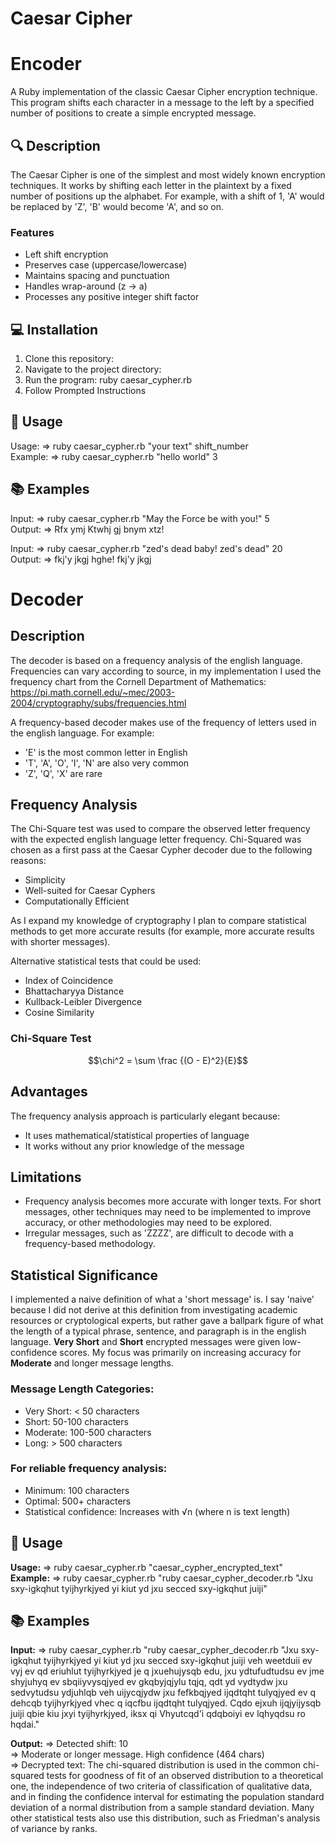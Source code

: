 # Caesar Cipher

# Encoder

A Ruby implementation of the classic Caesar Cipher encryption technique. This program shifts each character in a message to the left by a specified number of positions to create a simple encrypted message.

## 🔍 Description

The Caesar Cipher is one of the simplest and most widely known encryption techniques. It works by shifting each letter in the plaintext by a fixed number of positions up the alphabet. For example, with a shift of 1, 'A' would be replaced by 'Z', 'B' would become 'A', and so on.

### Features
- Left shift encryption
- Preserves case (uppercase/lowercase)
- Maintains spacing and punctuation
- Handles wrap-around (z → a)
- Processes any positive integer shift factor

## 💻 Installation
1. Clone this repository:
2. Navigate to the project directory:
3. Run the program: ruby caesar_cypher.rb
4. Follow Prompted Instructions

## 🚀 Usage

Usage: =>   ruby caesar_cypher.rb "your text" shift_number  
Example: => ruby caesar_cypher.rb "hello world" 3

## 📚 Examples
Input: => ruby caesar_cypher.rb "May the Force be with you!" 5  
Output: => Rfx ymj Ktwhj gj bnym xtz!  
  
Input: =>  ruby caesar_cypher.rb "zed's dead baby! zed's dead" 20  
Output: => fkj'y jkgj hghe! fkj'y jkgj


# Decoder

## Description

The decoder is based on a frequency analysis of the english language. Frequencies can vary according to source, in my implementation I used the frequency chart from the Cornell Department of Mathematics: https://pi.math.cornell.edu/~mec/2003-2004/cryptography/subs/frequencies.html  

A frequency-based decoder makes use of the frequency of letters used in the english language. For example:  
- 'E' is the most common letter in English
- 'T', 'A', 'O', 'I', 'N' are also very common
- 'Z', 'Q', 'X' are rare

## Frequency Analysis

The Chi-Square test was used to compare the observed letter frequency with the expected english language letter frequency. Chi-Squared was chosen as a first pass at the Caesar Cypher decoder due to the following reasons:

- Simplicity 
- Well-suited for Caesar Cyphers
- Computationally Efficient

As I expand my knowledge of cryptography I plan to compare statistical methods to get more accurate results (for example, more accurate results with shorter messages).  

Alternative statistical tests that could be used:
- Index of Coincidence
- Bhattacharyya Distance
- Kullback-Leibler Divergence
- Cosine Similarity

### Chi-Square Test

$$\chi^2 = \sum \frac {(O - E)^2}{E}$$

## Advantages  
The frequency analysis approach is particularly elegant because:
- It uses mathematical/statistical properties of language
- It works without any prior knowledge of the message

## Limitations

- Frequency analysis becomes more accurate with longer texts. For short messages, other techniques may need to be implemented to improve accuracy, or other methodologies may need to be explored.
- Irregular messages, such as 'ZZZZ', are difficult to decode with a frequency-based methodology.

## Statistical Significance  

I implemented a naive definition of what a 'short message' is. I say 'naive' because I did not derive at this definition from investigating academic resources or cryptological experts, but rather gave a ballpark figure of what the length of a typical phrase, sentence, and paragraph is in the english language. **Very Short** and **Short** encrypted messages were given low-confidence scores. My focus was primarily on increasing accuracy for **Moderate** and longer message lengths.    

### Message Length Categories:
- Very Short: < 50 characters
- Short: 50-100 characters
- Moderate: 100-500 characters
- Long: > 500 characters
  
### For reliable frequency analysis:
- Minimum: 100 characters
- Optimal: 500+ characters
- Statistical confidence: Increases with √n (where n is text length)

## 🚀 Usage

**Usage:** =>   ruby caesar_cypher.rb "caesar_cypher_encrypted_text"  
**Example:** => ruby caesar_cypher.rb "ruby caesar_cypher_decoder.rb "Jxu sxy-igkqhut tyijhyrkjyed yi kiut yd jxu secced sxy-igkqhut juiji" 

## 📚 Examples
**Input:** => ruby caesar_cypher.rb "ruby caesar_cypher_decoder.rb "Jxu sxy-igkqhut tyijhyrkjyed yi kiut yd jxu secced sxy-igkqhut juiji veh weetduii ev vyj ev qd eriuhlut tyijhyrkjyed je q jxuehujysqb edu, jxu ydtufudtudsu ev jme shyjuhyq ev sbqiiyvysqjyed ev gkqbyjqjylu tqjq, qdt yd vydtydw jxu sedvytudsu ydjuhlqb veh uijycqjydw jxu fefkbqjyed ijqdtqht tulyqjyed ev q dehcqb tyijhyrkjyed vhec q iqcfbu ijqdtqht tulyqjyed. Cqdo ejxuh ijqjyijysqb juiji qbie kiu jxyi tyijhyrkjyed, iksx qi Vhyutcqd'i qdqboiyi ev lqhyqdsu ro hqdai."  

**Output:** 
=> Detected shift: 10  
=> Moderate or longer message. High confidence (464 chars)  
=> Decrypted text: The chi-squared distribution is used in the common chi-squared tests for goodness of fit of an observed distribution to a theoretical one, the independence of two criteria of classification of qualitative data, and in finding the confidence interval for estimating the population standard deviation of a normal distribution from a sample standard deviation. Many other statistical tests also use this distribution, such as Friedman's analysis of variance by ranks.
